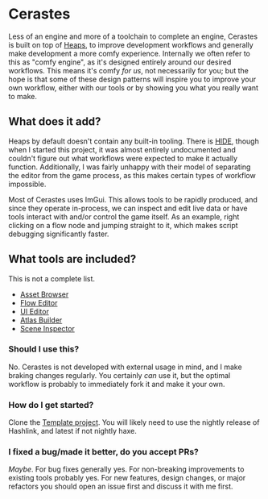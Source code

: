 # Cerastes
Less of an engine and more of a toolchain to complete an engine, Cerastes is built on top of [Heaps](http://heaps.io/), to improve development workflows and generally make development a more comfy experience. Internally we often refer to this as "comfy engine", as it's designed entirely around our desired workflows. This means it's comfy *for us*, not necessarily for you; but the hope is that some of these design patterns will inspire you to improve your own workflow, either with our tools or by showing you what you really want to make.

## What does it add?
Heaps by default doesn't contain any built-in tooling. There is [HIDE](https://github.com/HeapsIO/hide), though when I started this project, it was almost entirely undocumented and couldn't figure out what workflows were expected to make it actually function. Additionally, I was fairly unhappy with their model of separating the editor from the game process, as this makes certain types of workflow impossible.

Most of Cerastes uses ImGui. This allows tools to be rapidly produced, and since they operate in-process, we can inspect and edit live data or have tools interact with and/or control the game itself. As an example, right clicking on a flow node and jumping straight to it, which makes script debugging significantly faster.

## What tools are included?
This is not a complete list.
* [Asset Browser](asset_browser.md)
* [Flow Editor](flow_editor.md)
* [UI Editor](ui_editor.md)
* [Atlas Builder](atlas_builder.md)
* [Scene Inspector](inspector.md)

### Should I use this?
No. Cerastes is not developed with external usage in mind, and I make braking changes regularly. You certainly *can* use it, but the optimal workflow is probably to immediately fork it and make it your own.

### How do I get started?
Clone the [Template project](https://github.com/nspitko/CerastesTemplate). You will likely need to use the nightly release of Hashlink, and latest if not nightly haxe.

### I fixed a bug/made it better, do you accept PRs?
*Maybe*. For bug fixes generally yes. For non-breaking improvements to existing tools probably yes. For new features, design changes, or major refactors you should open an issue first and discuss it with me first.
